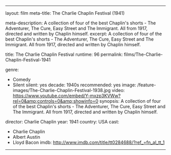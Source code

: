 ---

layout: film
meta-title: The Charlie Chaplin Festival (1941) 

meta-description:  A collection of four of the best Chaplin's shorts - The Adventurer, The Cure, Easy Street and The Immigrant. All from 1917, directed and written by Chaplin himself.
excerpt: A collection of four of the best Chaplin's shorts - The Adventurer, The Cure, Easy Street and The Immigrant. All from 1917, directed and written by Chaplin himself.

title: The Charlie Chaplin Festival
runtime: 96
permalink: films/The-Charlie-Chaplin-Festival-1941

genre:
- Comedy
- Silent
silent: yes
decade: 1940s
recommended: yes
image: /feature-images/The-Charlie-Chaplin-Festival-1938.jpg
video: https://www.youtube.com/embed/Y-mxzp3KVWw?rel=0&amp;controls=0&amp;showinfo=0
synopsis: A collection of four of the best Chaplin's shorts - The Adventurer, The Cure, Easy Street and The Immigrant. All from 1917, directed and written by Chaplin himself.

director: Charlie Chaplin
year: 1941
country: USA
cast:
- Charlie Chaplin
- Albert Austin
- Lloyd Bacon
imdb: http://www.imdb.com/title/tt0284688/?ref_=fn_al_tt_1

---